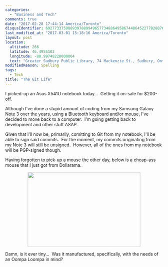 ```yaml
---
categories:
  - "Business and Tech"
comments: true
date: "2017-02-28 17:44:14 America/Toronto"
disqusIdentifier: 6927733759889397889949657734886495867448645227782887672962555343592575362762394268694628388662577878
last_modified_at: "2017-03-01 15:18:16 America/Toronto"
layout: post
location:
  altitude: 266
  latitude: 46.4955102
  longitude: -80.99748220000004
  text: "Greater Sudbury Public Library, 74 Mackenzie St., Sudbury, Ontario, P3C 4X8, Canada"
modifiedReason: Spelling
tags:
  - Tech
title: "The Git Life"
---
```


<p>
  I picked-up an Asus X541U notebook today&hellip;&nbsp; Getting it on-sale for $200-off.
</p>
<p>
  Although I've done a stupid amount of coding from my Samsung Galaxy Note 3 over the years, using a Bluetooth keyboard and/or mouse, I've decided to move back
  to a computer.&nbsp; I'm going getting back to development and other stuff ASAP.
</p>
<!-- excerptBreak -->
<p>
  Given that I'll now be, primarily, comitting to Git from my notebook, I'll be able to sign said commits.&nbsp; For the moment, my commits originating from my
  Note 3 will still be unsigned.&nbsp; However, all of the ones from my notebook will be PGP-signed though.
</p>
<p>
  Having forgotten to pick-up a mouse the other day, below is a cheap-ass mouse that I just got from Dollarama.
</p>
<p>
  <a href="{{ site.uri.assets }}/blog/2017/02/28/the-git-life/2017-03-01_09-44-00_03-02.jpeg" rel="me" target="_blank" title="">
    <img
      alt="" height="240" src="{{ site.uri.assets }}/blog/2017/02/28/the-git-life/2017-03-01_09-44-00_360x240.jpg"
      style="border: 0px; display: block; margin-left: auto; margin-right: auto;" width="360" />
  </a>
</p>
<p>
  Damn, is it ever tiny&hellip;&nbsp; Was it manufactured, specifically, with the needs of an Oompa Loompa in mind?
</p>
